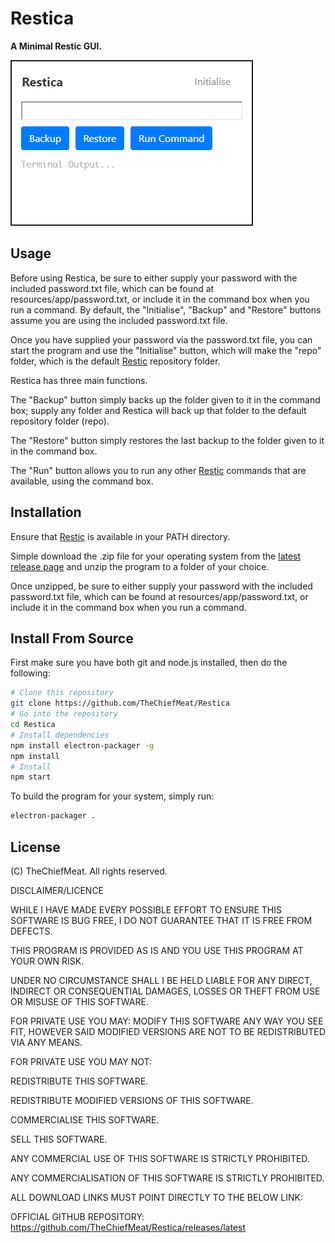# Restica

**A Minimal Restic GUI.**

![Restica preview image](https://raw.githubusercontent.com/TheChiefMeat/Restica/master/assets/img/preview.png)


## Usage

Before using Restica,  be sure to either supply your password with the included password.txt file, which can be found at resources/app/password.txt, or include it in the command box when you run a command. By default, the "Initialise", "Backup" and "Restore" buttons assume you are using the included password.txt file.

Once you have supplied your password via the password.txt file, you can start the program and use the "Initialise" button, which will make the "repo" folder, which is the default [Restic](https://github.com/restic/restic) repository folder.

Restica has three main functions. 

The "Backup" button simply backs up the folder given to it in the command box; supply any folder and Restica will back up that folder to the default repository folder (repo).

The "Restore" button simply restores the last backup to the folder given to it in the command box.

The "Run" button allows you to run any other [Restic](https://github.com/restic/restic) commands that are available, using the command box.




## Installation

Ensure that [Restic](https://github.com/restic/restic) is available in your PATH directory.

Simple download the .zip file for your operating system from the [latest release page](https://github.com/TheChiefMeat/Restica/releases/latest) and unzip the program to a folder of your choice.

Once unzipped, be sure to either supply your password with the included password.txt file, which can be found at resources/app/password.txt, or include it in the command box when you run a command.

## Install From Source

First make sure you have both git and node.js installed, then do the following:

```bash
# Clone this repository
git clone https://github.com/TheChiefMeat/Restica
# Go into the repository
cd Restica
# Install dependencies
npm install electron-packager -g
npm install
# Install 
npm start
```

To build the program for your system, simply run:

```bash
electron-packager .
```

## License

(C) TheChiefMeat. All rights reserved.

DISCLAIMER/LICENCE 

WHILE I HAVE MADE EVERY POSSIBLE EFFORT TO ENSURE THIS SOFTWARE IS BUG FREE, I DO NOT GUARANTEE THAT IT IS FREE FROM DEFECTS. 

THIS PROGRAM IS PROVIDED AS IS AND YOU USE THIS PROGRAM AT YOUR OWN RISK.

UNDER NO CIRCUMSTANCE SHALL I BE HELD LIABLE FOR ANY DIRECT, INDIRECT OR CONSEQUENTIAL DAMAGES, LOSSES OR THEFT FROM USE OR MISUSE OF THIS SOFTWARE. 

FOR PRIVATE USE YOU MAY:  MODIFY THIS SOFTWARE ANY WAY YOU SEE FIT, HOWEVER SAID MODIFIED VERSIONS ARE NOT TO BE REDISTRIBUTED VIA ANY MEANS.

FOR PRIVATE USE YOU MAY NOT:

REDISTRIBUTE THIS SOFTWARE.

REDISTRIBUTE MODIFIED VERSIONS OF THIS SOFTWARE.

COMMERCIALISE THIS SOFTWARE.

SELL THIS SOFTWARE.

ANY COMMERCIAL USE OF THIS SOFTWARE IS STRICTLY PROHIBITED.

ANY COMMERCIALISATION OF THIS SOFTWARE IS STRICTLY PROHIBITED.

ALL DOWNLOAD LINKS MUST POINT DIRECTLY TO THE BELOW LINK:

OFFICIAL GITHUB REPOSITORY: https://github.com/TheChiefMeat/Restica/releases/latest
